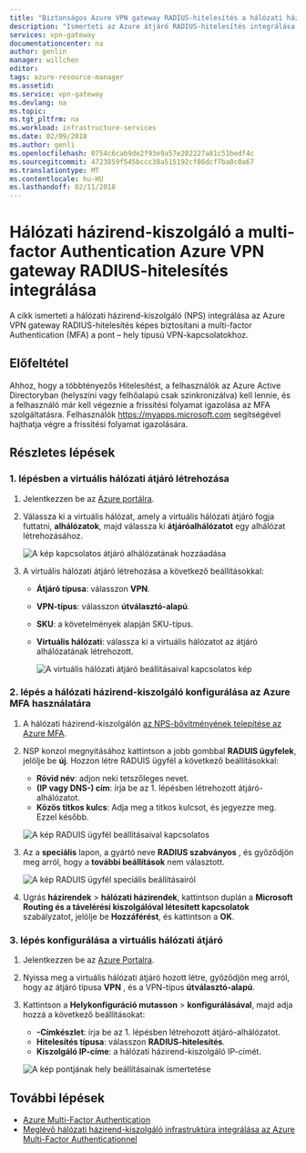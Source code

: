 ```yaml
---
title: "Biztonságos Azure VPN gateway RADIUS-hitelesítés a hálózati házirend-kiszolgáló a multi-factor Authentication |} Microsoft Docs"
description: "Ismerteti az Azure átjáró RADIUS-hitelesítés integrálása a hálózati házirend-kiszolgáló a multi-factor Authentication."
services: vpn-gateway
documentationcenter: na
author: genlin
manager: willchen
editor: 
tags: azure-resource-manager
ms.assetid: 
ms.service: vpn-gateway
ms.devlang: na
ms.topic: 
ms.tgt_pltfrm: na
ms.workload: infrastructure-services
ms.date: 02/09/2018
ms.author: genli
ms.openlocfilehash: 0754c6cab9de2f93e9a57e202227a81c51bedf4c
ms.sourcegitcommit: 4723859f545bccc38a515192cf86dcf7ba0c0a67
ms.translationtype: MT
ms.contentlocale: hu-HU
ms.lasthandoff: 02/11/2018
---
```

# <a name="integrate-azure-vpn-gateway-radius-authentication-with-nps-server-for-multi-factor-authentication"></a>Hálózati házirend-kiszolgáló a multi-factor Authentication Azure VPN gateway RADIUS-hitelesítés integrálása 

A cikk ismerteti a hálózati házirend-kiszolgáló (NPS) integrálása az Azure VPN gateway RADIUS-hitelesítés képes biztosítani a multi-factor Authentication (MFA) a pont – hely típusú VPN-kapcsolatokhoz. 

## <a name="prerequisite"></a>Előfeltétel

Ahhoz, hogy a többtényezős Hitelesítést, a felhasználók az Azure Active Directoryban (helyszíni vagy felhőalapú csak szinkronizálva) kell lennie, és a felhasználó már kell végeznie a frissítési folyamat igazolása az MFA szolgáltatásra.  Felhasználók https://myapps.microsoft.com segítségével hajthatja végre a frissítési folyamat igazolására.

## <a name="detailed-steps"></a>Részletes lépések

### <a name="step-1-create-virtual-network-gateway"></a>1. lépésben a virtuális hálózati átjáró létrehozása

1. Jelentkezzen be az [Azure portálra](https://portal.azure.com).
2. Válassza ki a virtuális hálózat, amely a virtuális hálózati átjáró fogja futtatni, **alhálózatok**, majd válassza ki **átjáróalhálózatot** egy alhálózat létrehozásához. 

    ![A kép kapcsolatos átjáró alhálózatának hozzáadása](./media/vpn-gateway-radiuis-mfa-nsp/gateway-subnet.png)
3. A virtuális hálózati átjáró létrehozása a következő beállításokkal:

    - **Átjáró típusa**: válasszon **VPN**.
    - **VPN-típus**: válasszon **útválasztó-alapú**.
    - **SKU**: a követelmények alapján SKU-típus.
    - **Virtuális hálózati**: válassza ki a virtuális hálózatot az átjáró alhálózatának létrehozott.

        ![A virtuális hálózati átjáró beállításaival kapcsolatos kép](./media/vpn-gateway-radiuis-mfa-nsp/create-vpn-gateway.png)


 
### <a name="step-2-configure-the-nps-for-azure-mfa"></a>2. lépés a hálózati házirend-kiszolgáló konfigurálása az Azure MFA használatára

1. A hálózati házirend-kiszolgálón [az NPS-bővítményének telepítése az Azure MFA](../multi-factor-authentication/multi-factor-authentication-nps-extension.md#install-the-nps-extension).
2. NSP konzol megnyitásához kattintson a jobb gombbal **RADUIS ügyfelek**, jelölje be **új**. Hozzon létre RADUIS ügyfél a következő beállításokkal:

    - **Rövid név**: adjon neki tetszőleges nevet.
    - **(IP vagy DNS-) cím**: írja be az 1. lépésben létrehozott átjáró-alhálózatot.
    - **Közös titkos kulcs**: Adja meg a titkos kulcsot, és jegyezze meg. Ezzel később.

    ![A kép RADUIS ügyfél beállításaival kapcsolatos](./media/vpn-gateway-radiuis-mfa-nsp/create-radius-client1.png)

 
3.  Az a **speciális** lapon, a gyártó neve **RADIUS szabványos** , és győződjön meg arról, hogy a **további beállítások** nem választott.

    ![A kép RADUIS ügyfél speciális beállításairól](./media/vpn-gateway-radiuis-mfa-nsp/create-radius-client2.png)

4. Ugrás **házirendek** > **hálózati házirendek**, kattintson duplán a **Microsoft Routing és a távelérési kiszolgálóval létesített kapcsolatok** szabályzatot, jelölje be  **Hozzáférést**, és kattintson a **OK**.

### <a name="step-3-configure-the-virtual-network-gateway"></a>3. lépés konfigurálása a virtuális hálózati átjáró

1. Jelentkezzen be az [Azure Portalra](https://portal.azure.com).
2. Nyissa meg a virtuális hálózati átjáró hozott létre, győződjön meg arról, hogy az átjáró típusa **VPN** , és a VPN-típus **útválasztó-alapú**.
3. Kattintson a **Helykonfiguráció mutasson** > **konfigurálásával**, majd adja hozzá a következő beállításokat:

    - **-Címkészlet**: írja be az 1. lépésben létrehozott átjáró-alhálózatot.
    - **Hitelesítés típusa**: válasszon **RADIUS-hitelesítés**.
    - **Kiszolgáló IP-címe**: a hálózati házirend-kiszolgáló IP-címét.

    ![A kép pontjának hely beállításainak ismertetése](./media/vpn-gateway-radiuis-mfa-nsp/configure-p2s.png)

## <a name="next-steps"></a>További lépések

- [Azure Multi-Factor Authentication](../multi-factor-authentication/multi-factor-authentication.md)
- [Meglévő hálózati házirend-kiszolgáló infrastruktúra integrálása az Azure Multi-Factor Authenticationnel](../multi-factor-authentication/multi-factor-authentication-nps-extension.md)
